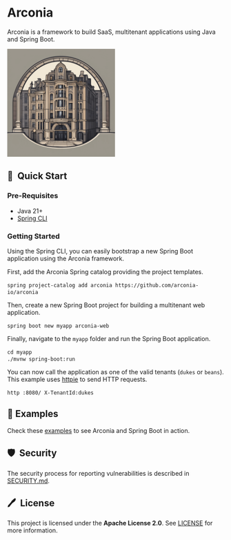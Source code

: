 # Arconia

Arconia is a framework to build SaaS, multitenant applications using Java and Spring Boot.

<img src="arconia-logo.png" alt="The Arconia logo" height="250px" />

## 🚀&nbsp; Quick Start

### Pre-Requisites

* Java 21+
* [Spring CLI](https://docs.spring.io/spring-cli/reference/installation.html)

### Getting Started

Using the Spring CLI, you can easily bootstrap a new Spring Boot application using the Arconia framework.

First, add the Arconia Spring catalog providing the project templates.

```shell
spring project-catalog add arconia https://github.com/arconia-io/arconia
```

Then, create a new Spring Boot project for building a multitenant web application.

```shell
spring boot new myapp arconia-web
```

Finally, navigate to the `myapp` folder and run the Spring Boot application.

```shell
cd myapp
./mvnw spring-boot:run
```

You can now call the application as one of the valid tenants (`dukes` or `beans`).
This example uses [httpie](https://httpie.io) to send HTTP requests.

```shell
http :8080/ X-TenantId:dukes
```

## 🌟 Examples

Check these [examples](https://github.com/arconia-io/arconia-samples) to see Arconia and Spring Boot in action.

## 🛡️&nbsp; Security

The security process for reporting vulnerabilities is described in [SECURITY.md](SECURITY.md).

## 🖊️&nbsp; License

This project is licensed under the **Apache License 2.0**. See [LICENSE](LICENSE) for more information.
